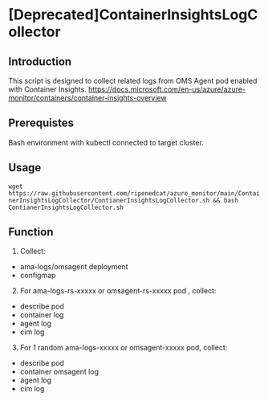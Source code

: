 # [Deprecated]ContainerInsightsLogCollector

## Introduction
This script is designed to collect related logs from OMS Agent pod enabled with Container Insights.
https://docs.microsoft.com/en-us/azure/azure-monitor/containers/container-insights-overview

## Prerequistes
Bash environment with kubectl connected to target cluster.

## Usage
`wget https://raw.githubusercontent.com/ripenedcat/azure_monitor/main/ContainerInsightsLogCollector/ContianerInsightsLogCollector.sh && bash ContianerInsightsLogCollector.sh`

## Function
1. Collect:
- ama-logs/omsagent deployment
- configmap 
2. For ama-logs-rs-xxxxx or omsagent-rs-xxxxx pod , collect:
- describe pod
- container log
- agent log
- cim log
3. For 1 random ama-logs-xxxxx or omsagent-xxxxx pod, collect:
- describe pod
- container omsagent log
- agent log
- cim log
